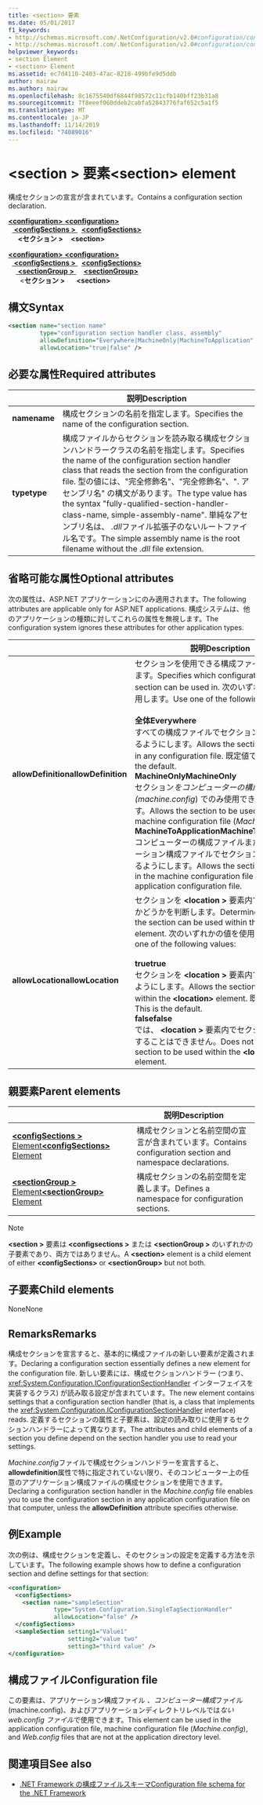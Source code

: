 ```yaml
---
title: <section> 要素
ms.date: 05/01/2017
f1_keywords:
- http://schemas.microsoft.com/.NetConfiguration/v2.0#configuration/configSections/section
- http://schemas.microsoft.com/.NetConfiguration/v2.0#configuration/configSections/sectionGroup/section
helpviewer_keywords:
- section Element
- <section> Element
ms.assetid: ec7d4110-2403-47ac-8218-499bfe9d5ddb
author: mairaw
ms.author: mairaw
ms.openlocfilehash: 8c1675540df6844f98572c11cfb140bff23b31a8
ms.sourcegitcommit: 7f8eeef060ddeb2cabfa52843776faf652c5a1f5
ms.translationtype: MT
ms.contentlocale: ja-JP
ms.lasthandoff: 11/14/2019
ms.locfileid: "74089016"
---
```

# <a name="section-element"></a><span data-ttu-id="8aa07-102">\<section > 要素</span><span class="sxs-lookup"><span data-stu-id="8aa07-102">\<section> element</span></span>

<span data-ttu-id="8aa07-103">構成セクションの宣言が含まれています。</span><span class="sxs-lookup"><span data-stu-id="8aa07-103">Contains a configuration section declaration.</span></span>

<span data-ttu-id="8aa07-104">[ **\<configuration>** ](configuration-element.md)</span><span class="sxs-lookup"><span data-stu-id="8aa07-104">[**\<configuration>**](configuration-element.md)</span></span>\
<span data-ttu-id="8aa07-105">&nbsp;&nbsp;[ **\<configSections >** ](configsections-element-for-configuration.md)</span><span class="sxs-lookup"><span data-stu-id="8aa07-105">&nbsp;&nbsp;[**\<configSections>**](configsections-element-for-configuration.md)</span></span>\
<span data-ttu-id="8aa07-106">&nbsp;&nbsp;&nbsp;&nbsp; **\<セクション >**</span><span class="sxs-lookup"><span data-stu-id="8aa07-106">&nbsp;&nbsp;&nbsp;&nbsp;**\<section>**</span></span>

<span data-ttu-id="8aa07-107">[ **\<configuration>** ](configuration-element.md)</span><span class="sxs-lookup"><span data-stu-id="8aa07-107">[**\<configuration>**](configuration-element.md)</span></span>\
<span data-ttu-id="8aa07-108">&nbsp;&nbsp;[ **\<configSections >** ](configsections-element-for-configuration.md)</span><span class="sxs-lookup"><span data-stu-id="8aa07-108">&nbsp;&nbsp;[**\<configSections>**](configsections-element-for-configuration.md)</span></span>\
<span data-ttu-id="8aa07-109">&nbsp;&nbsp;&nbsp;&nbsp;[ **\<sectionGroup >** ](sectiongroup-element-for-configsections.md)</span><span class="sxs-lookup"><span data-stu-id="8aa07-109">&nbsp;&nbsp;&nbsp;&nbsp;[**\<sectionGroup>**](sectiongroup-element-for-configsections.md)</span></span>\
<span data-ttu-id="8aa07-110">&nbsp;&nbsp;&nbsp;&nbsp;&nbsp;&nbsp;\<**セクション >**</span><span class="sxs-lookup"><span data-stu-id="8aa07-110">&nbsp;&nbsp;&nbsp;&nbsp;&nbsp;&nbsp;**\<section>**</span></span>

## <a name="syntax"></a><span data-ttu-id="8aa07-111">構文</span><span class="sxs-lookup"><span data-stu-id="8aa07-111">Syntax</span></span>

```xml
<section name="section name"
         type="configuration section handler class, assembly"
         allowDefinition="Everywhere|MachineOnly|MachineToApplication" 
         allowLocation="true|false" />
```

## <a name="required-attributes"></a><span data-ttu-id="8aa07-112">必要な属性</span><span class="sxs-lookup"><span data-stu-id="8aa07-112">Required attributes</span></span>

|           | <span data-ttu-id="8aa07-113">説明</span><span class="sxs-lookup"><span data-stu-id="8aa07-113">Description</span></span> |
| --------- | ----------- |
| <span data-ttu-id="8aa07-114">**name**</span><span class="sxs-lookup"><span data-stu-id="8aa07-114">**name**</span></span>  | <span data-ttu-id="8aa07-115">構成セクションの名前を指定します。</span><span class="sxs-lookup"><span data-stu-id="8aa07-115">Specifies the name of the configuration section.</span></span> |
| <span data-ttu-id="8aa07-116">**type**</span><span class="sxs-lookup"><span data-stu-id="8aa07-116">**type**</span></span>  | <span data-ttu-id="8aa07-117">構成ファイルからセクションを読み取る構成セクションハンドラークラスの名前を指定します。</span><span class="sxs-lookup"><span data-stu-id="8aa07-117">Specifies the name of the configuration section handler class that reads the section from the configuration file.</span></span> <span data-ttu-id="8aa07-118">型の値には、"完全修飾名"、"完全修飾名"、". アセンブリ名" の構文があります。</span><span class="sxs-lookup"><span data-stu-id="8aa07-118">The type value has the syntax "fully-qualified-section-handler-class-name, simple-assembly-name".</span></span> <span data-ttu-id="8aa07-119">単純なアセンブリ名は、 *.dll*ファイル拡張子のないルートファイル名です。</span><span class="sxs-lookup"><span data-stu-id="8aa07-119">The simple assembly name is the root filename without the *.dll* file extension.</span></span> |

## <a name="optional-attributes"></a><span data-ttu-id="8aa07-120">省略可能な属性</span><span class="sxs-lookup"><span data-stu-id="8aa07-120">Optional attributes</span></span>

<span data-ttu-id="8aa07-121">次の属性は、ASP.NET アプリケーションにのみ適用されます。</span><span class="sxs-lookup"><span data-stu-id="8aa07-121">The following attributes are applicable only for ASP.NET applications.</span></span> <span data-ttu-id="8aa07-122">構成システムは、他のアプリケーションの種類に対してこれらの属性を無視します。</span><span class="sxs-lookup"><span data-stu-id="8aa07-122">The configuration system ignores these attributes for other application types.</span></span>

|                     | <span data-ttu-id="8aa07-123">説明</span><span class="sxs-lookup"><span data-stu-id="8aa07-123">Description</span></span> |
| ------------------- | ----------- |
| <span data-ttu-id="8aa07-124">**allowDefinition**</span><span class="sxs-lookup"><span data-stu-id="8aa07-124">**allowDefinition**</span></span> | <span data-ttu-id="8aa07-125">セクションを使用できる構成ファイルを指定します。</span><span class="sxs-lookup"><span data-stu-id="8aa07-125">Specifies which configuration file the section can be used in.</span></span> <span data-ttu-id="8aa07-126">次のいずれかの値を使用します。</span><span class="sxs-lookup"><span data-stu-id="8aa07-126">Use one of the following values:</span></span><br><br><span data-ttu-id="8aa07-127">**全体**</span><span class="sxs-lookup"><span data-stu-id="8aa07-127">**Everywhere**</span></span><br><span data-ttu-id="8aa07-128">すべての構成ファイルでセクションを使用できるようにします。</span><span class="sxs-lookup"><span data-stu-id="8aa07-128">Allows the section to be used in any configuration file.</span></span> <span data-ttu-id="8aa07-129">既定値です。</span><span class="sxs-lookup"><span data-stu-id="8aa07-129">This is the default.</span></span><br><span data-ttu-id="8aa07-130">**MachineOnly**</span><span class="sxs-lookup"><span data-stu-id="8aa07-130">**MachineOnly**</span></span><br><span data-ttu-id="8aa07-131">セクション*をコンピューターの構成ファイル (machine.config*) でのみ使用できるようにします。</span><span class="sxs-lookup"><span data-stu-id="8aa07-131">Allows the section to be used only in the machine configuration file (*Machine.config*).</span></span><br><span data-ttu-id="8aa07-132">**MachineToApplication**</span><span class="sxs-lookup"><span data-stu-id="8aa07-132">**MachineToApplication**</span></span><br><span data-ttu-id="8aa07-133">コンピューターの構成ファイルまたはアプリケーション構成ファイルでセクションを使用できるようにします。</span><span class="sxs-lookup"><span data-stu-id="8aa07-133">Allows the section to be used in the machine configuration file or the application configuration file.</span></span> |
| <span data-ttu-id="8aa07-134">**allowLocation**</span><span class="sxs-lookup"><span data-stu-id="8aa07-134">**allowLocation**</span></span>   | <span data-ttu-id="8aa07-135">セクションを **\<location >** 要素内で使用できるかどうかを判断します。</span><span class="sxs-lookup"><span data-stu-id="8aa07-135">Determines whether the section can be used within the **\<location>** element.</span></span> <span data-ttu-id="8aa07-136">次のいずれかの値を使用します。</span><span class="sxs-lookup"><span data-stu-id="8aa07-136">Use one of the following values:</span></span><br><br><span data-ttu-id="8aa07-137">**true**</span><span class="sxs-lookup"><span data-stu-id="8aa07-137">**true**</span></span><br><span data-ttu-id="8aa07-138">セクションを **\<location >** 要素内で使用できるようにします。</span><span class="sxs-lookup"><span data-stu-id="8aa07-138">Allows the section to be used within the **\<location>** element.</span></span> <span data-ttu-id="8aa07-139">既定値です。</span><span class="sxs-lookup"><span data-stu-id="8aa07-139">This is the default.</span></span><br><span data-ttu-id="8aa07-140">**false**</span><span class="sxs-lookup"><span data-stu-id="8aa07-140">**false**</span></span><br><span data-ttu-id="8aa07-141">では、 **\<location >** 要素内でセクションを使用することはできません。</span><span class="sxs-lookup"><span data-stu-id="8aa07-141">Does not allow the section to be used within the **\<location>** element.</span></span> |

## <a name="parent-elements"></a><span data-ttu-id="8aa07-142">親要素</span><span class="sxs-lookup"><span data-stu-id="8aa07-142">Parent elements</span></span>

|     | <span data-ttu-id="8aa07-143">説明</span><span class="sxs-lookup"><span data-stu-id="8aa07-143">Description</span></span> |
| --- | ----------- |
| [<span data-ttu-id="8aa07-144"> **\<configSections >** Element</span><span class="sxs-lookup"><span data-stu-id="8aa07-144">**\<configSections>** Element</span></span>](configsections-element-for-configuration.md) | <span data-ttu-id="8aa07-145">構成セクションと名前空間の宣言が含まれています。</span><span class="sxs-lookup"><span data-stu-id="8aa07-145">Contains configuration section and namespace declarations.</span></span> |
| [<span data-ttu-id="8aa07-146"> **\<sectionGroup >** Element</span><span class="sxs-lookup"><span data-stu-id="8aa07-146">**\<sectionGroup>** Element</span></span>](sectiongroup-element-for-configsections.md) | <span data-ttu-id="8aa07-147">構成セクションの名前空間を定義します。</span><span class="sxs-lookup"><span data-stu-id="8aa07-147">Defines a namespace for configuration sections.</span></span> |

> [!NOTE]
> <span data-ttu-id="8aa07-148">**\<section >** 要素は **\<configsections >** または **\<sectionGroup >** のいずれかの子要素であり、両方ではありません。</span><span class="sxs-lookup"><span data-stu-id="8aa07-148">A **\<section>** element is a child element of either **\<configSections>** or **\<sectionGroup>** but not both.</span></span>

## <a name="child-elements"></a><span data-ttu-id="8aa07-149">子要素</span><span class="sxs-lookup"><span data-stu-id="8aa07-149">Child elements</span></span>

<span data-ttu-id="8aa07-150">None</span><span class="sxs-lookup"><span data-stu-id="8aa07-150">None</span></span>

## <a name="remarks"></a><span data-ttu-id="8aa07-151">Remarks</span><span class="sxs-lookup"><span data-stu-id="8aa07-151">Remarks</span></span>

<span data-ttu-id="8aa07-152">構成セクションを宣言すると、基本的に構成ファイルの新しい要素が定義されます。</span><span class="sxs-lookup"><span data-stu-id="8aa07-152">Declaring a configuration section essentially defines a new element for the configuration file.</span></span> <span data-ttu-id="8aa07-153">新しい要素には、構成セクションハンドラー (つまり、<xref:System.Configuration.IConfigurationSectionHandler> インターフェイスを実装するクラス) が読み取る設定が含まれています。</span><span class="sxs-lookup"><span data-stu-id="8aa07-153">The new element contains settings that a configuration section handler (that is, a class that implements the <xref:System.Configuration.IConfigurationSectionHandler> interface) reads.</span></span> <span data-ttu-id="8aa07-154">定義するセクションの属性と子要素は、設定の読み取りに使用するセクションハンドラーによって異なります。</span><span class="sxs-lookup"><span data-stu-id="8aa07-154">The attributes and child elements of a section you define depend on the section handler you use to read your settings.</span></span>

<span data-ttu-id="8aa07-155">*Machine.config*ファイルで構成セクションハンドラーを宣言すると、 **allowdefinition**属性で特に指定されていない限り、そのコンピューター上の任意のアプリケーション構成ファイルの構成セクションを使用できます。</span><span class="sxs-lookup"><span data-stu-id="8aa07-155">Declaring a configuration section handler in the *Machine.config* file enables you to use the configuration section in any application configuration file on that computer, unless the **allowDefinition** attribute specifies otherwise.</span></span>

## <a name="example"></a><span data-ttu-id="8aa07-156">例</span><span class="sxs-lookup"><span data-stu-id="8aa07-156">Example</span></span>

<span data-ttu-id="8aa07-157">次の例は、構成セクションを定義し、そのセクションの設定を定義する方法を示しています。</span><span class="sxs-lookup"><span data-stu-id="8aa07-157">The following example shows how to define a configuration section and define settings for that section:</span></span>

```xml
<configuration>
  <configSections>
    <section name="sampleSection"
             type="System.Configuration.SingleTagSectionHandler" 
             allowLocation="false" />
  </configSections>
  <sampleSection setting1="Value1" 
                 setting2="value two" 
                 setting3="third value" />
</configuration>
```

## <a name="configuration-file"></a><span data-ttu-id="8aa07-158">構成ファイル</span><span class="sxs-lookup"><span data-stu-id="8aa07-158">Configuration file</span></span>

<span data-ttu-id="8aa07-159">この要素は、アプリケーション構成ファイル *、コンピューター構成*ファイル (machine.config)、およびアプリケーションディレクトリレベルでは*ない web.config ファイル*で使用できます。</span><span class="sxs-lookup"><span data-stu-id="8aa07-159">This element can be used in the application configuration file, machine configuration file (*Machine.config*), and *Web.config* files that are not at the application directory level.</span></span>

## <a name="see-also"></a><span data-ttu-id="8aa07-160">関連項目</span><span class="sxs-lookup"><span data-stu-id="8aa07-160">See also</span></span>

- [<span data-ttu-id="8aa07-161">.NET Framework の構成ファイルスキーマ</span><span class="sxs-lookup"><span data-stu-id="8aa07-161">Configuration file schema for the .NET Framework</span></span>](index.md)
